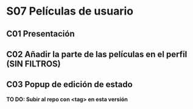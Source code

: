 # S07 Películas de usuario

## C01 Presentación

## C02 Añadir la parte de las películas en el perfil (SIN FILTROS)

## C03 Popup de edición de estado

**TO DO: Subir al repo con \<tag> en esta versión**
